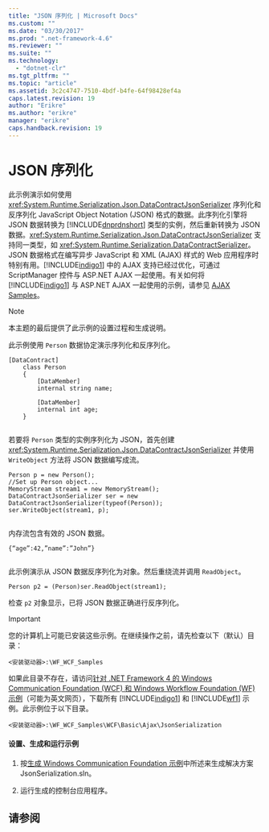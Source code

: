 ```yaml
---
title: "JSON 序列化 | Microsoft Docs"
ms.custom: ""
ms.date: "03/30/2017"
ms.prod: ".net-framework-4.6"
ms.reviewer: ""
ms.suite: ""
ms.technology: 
  - "dotnet-clr"
ms.tgt_pltfrm: ""
ms.topic: "article"
ms.assetid: 3c2c4747-7510-4bdf-b4fe-64f98428ef4a
caps.latest.revision: 19
author: "Erikre"
ms.author: "erikre"
manager: "erikre"
caps.handback.revision: 19
---
```

# JSON 序列化
此示例演示如何使用 <xref:System.Runtime.Serialization.Json.DataContractJsonSerializer> 序列化和反序列化 JavaScript Object Notation \(JSON\) 格式的数据。此序列化引擎将 JSON 数据转换为 [!INCLUDE[dnprdnshort](../../../../includes/dnprdnshort-md.md)] 类型的实例，然后重新转换为 JSON 数据。<xref:System.Runtime.Serialization.Json.DataContractJsonSerializer> 支持同一类型，如 <xref:System.Runtime.Serialization.DataContractSerializer>。JSON 数据格式在编写异步 JavaScript 和 XML \(AJAX\) 样式的 Web 应用程序时特别有用。[!INCLUDE[indigo1](../../../../includes/indigo1-md.md)] 中的 AJAX 支持已经过优化，可通过 ScriptManager 控件与 ASP.NET AJAX 一起使用。有关如何将 [!INCLUDE[indigo1](../../../../includes/indigo1-md.md)] 与 ASP.NET AJAX 一起使用的示例，请参见 [AJAX Samples](http://msdn.microsoft.com/zh-cn/f3fa45b3-44d5-4926-8cc4-a13c30a3bf3e)。  
  
> [!NOTE]
>  本主题的最后提供了此示例的设置过程和生成说明。  
  
 此示例使用 `Person` 数据协定演示序列化和反序列化。  
  
```  
[DataContract]  
    class Person  
    {  
        [DataMember]  
        internal string name;  
  
        [DataMember]  
        internal int age;  
    }  
  
```  
  
 若要将 `Person` 类型的实例序列化为 JSON，首先创建 <xref:System.Runtime.Serialization.Json.DataContractJsonSerializer> 并使用 `WriteObject` 方法将 JSON 数据编写成流。  
  
```  
Person p = new Person();  
//Set up Person object...  
MemoryStream stream1 = new MemoryStream();  
DataContractJsonSerializer ser = new DataContractJsonSerializer(typeof(Person));  
ser.WriteObject(stream1, p);  
  
```  
  
 内存流包含有效的 JSON 数据。  
  
```  
{“age”:42,”name”:”John”}  
  
```  
  
 此示例演示从 JSON 数据反序列化为对象。然后重绕流并调用 `ReadObject`。  
  
```  
Person p2 = (Person)ser.ReadObject(stream1);  
```  
  
 检查 `p2` 对象显示，已将 JSON 数据正确进行反序列化。  
  
> [!IMPORTANT]
>  您的计算机上可能已安装这些示例。在继续操作之前，请先检查以下（默认）目录：  
>   
>  `<安装驱动器>:\WF_WCF_Samples`  
>   
>  如果此目录不存在，请访问[针对 .NET Framework 4 的 Windows Communication Foundation \(WCF\) 和 Windows Workflow Foundation \(WF\) 示例](http://go.microsoft.com/fwlink/?LinkId=150780)（可能为英文网页），下载所有 [!INCLUDE[indigo1](../../../../includes/indigo1-md.md)] 和 [!INCLUDE[wf1](../../../../includes/wf1-md.md)] 示例。此示例位于以下目录。  
>   
>  `<安装驱动器>:\WF_WCF_Samples\WCF\Basic\Ajax\JsonSerialization`  
  
#### 设置、生成和运行示例  
  
1.  按[生成 Windows Communication Foundation 示例](../../../../docs/framework/wcf/samples/building-the-samples.md)中所述来生成解决方案 JsonSerialization.sln。  
  
2.  运行生成的控制台应用程序。  
  
## 请参阅